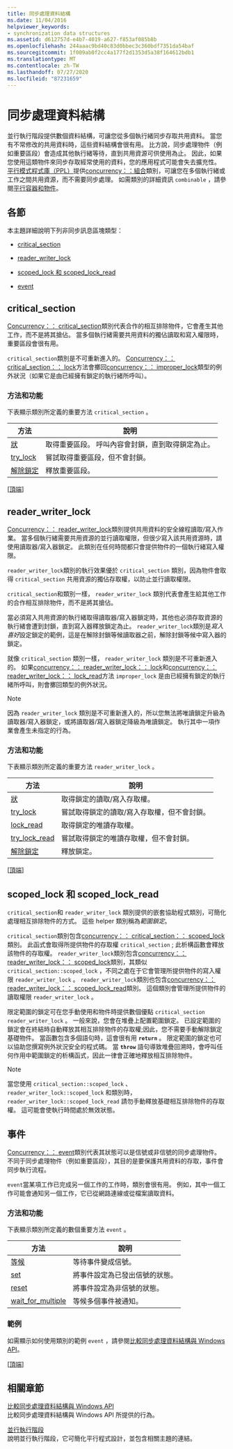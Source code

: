 ```yaml
---
title: 同步處理資料結構
ms.date: 11/04/2016
helpviewer_keywords:
- synchronization data structures
ms.assetid: d612757d-e4b7-4019-a627-f853af085b8b
ms.openlocfilehash: 244aaac9bd40c83d0bbec3c360bdf7351da54baf
ms.sourcegitcommit: 1f009ab0f2cc4a177f2d1353d5a38f164612bdb1
ms.translationtype: MT
ms.contentlocale: zh-TW
ms.lasthandoff: 07/27/2020
ms.locfileid: "87231659"
---
```

# <a name="synchronization-data-structures"></a>同步處理資料結構

並行執行階段提供數個資料結構，可讓您從多個執行緒同步存取共用資料。 當您有不常修改的共用資料時，這些資料結構會很有用。 比方說，同步處理物件（例如重要區段）會造成其他執行緒等待，直到共用資源可供使用為止。 因此，如果您使用這類物件來同步存取經常使用的資料，您的應用程式可能會失去擴充性。 [平行模式程式庫（PPL）](../../parallel/concrt/parallel-patterns-library-ppl.md)提供[concurrency：：組合](../../parallel/concrt/reference/combinable-class.md)類別，可讓您在多個執行緒或工作之間共用資源，而不需要同步處理。 如需類別的詳細資訊 `combinable` ，請參閱[平行容器和物件](../../parallel/concrt/parallel-containers-and-objects.md)。

## <a name="sections"></a><a name="top"></a>各節

本主題詳細說明下列非同步訊息區塊類型：

- [critical_section](#critical_section)

- [reader_writer_lock](#reader_writer_lock)

- [scoped_lock 和 scoped_lock_read](#scoped_lock)

- [event](#event)

## <a name="critical_section"></a><a name="critical_section"></a>critical_section

[Concurrency：： critical_section](../../parallel/concrt/reference/critical-section-class.md)類別代表合作的相互排除物件，它會產生其他工作，而不是將其搶佔。 當多個執行緒需要共用資料的獨佔讀取和寫入權限時，重要區段會很有用。

`critical_section`類別是不可重新進入的。 [Concurrency：： critical_section：： lock](reference/critical-section-class.md#lock)方法會擲回[concurrency：： improper_lock](../../parallel/concrt/reference/improper-lock-class.md)類型的例外狀況（如果它是由已經擁有鎖定的執行緒所呼叫）。

### <a name="methods-and-features"></a>方法和功能

下表顯示類別所定義的重要方法 `critical_section` 。

|方法|說明|
|------------|-----------------|
|[狀](reference/critical-section-class.md#lock)|取得重要區段。 呼叫內容會封鎖，直到取得鎖定為止。|
|[try_lock](reference/critical-section-class.md#try_lock)|嘗試取得重要區段，但不會封鎖。|
|[解除鎖定](reference/critical-section-class.md#unlock)|釋放重要區段。|

[[頂端](#top)]

## <a name="reader_writer_lock"></a><a name="reader_writer_lock"></a>reader_writer_lock

[Concurrency：： reader_writer_lock](../../parallel/concrt/reference/reader-writer-lock-class.md)類別提供共用資料的安全線程讀取/寫入作業。 當多個執行緒需要共用資源的並行讀取權限，但很少寫入該共用資源時，請使用讀取器/寫入器鎖定。 此類別在任何時間都只會提供物件的一個執行緒寫入權限。

`reader_writer_lock`類別的執行效果優於 `critical_section` 類別，因為物件會取得 `critical_section` 共用資源的獨佔存取權，以防止並行讀取權限。

`critical_section`和類別一樣， `reader_writer_lock` 類別代表會產生給其他工作的合作相互排除物件，而不是將其搶佔。

當必須寫入共用資源的執行緒取得讀取器/寫入器鎖定時，其他也必須存取資源的執行緒會遭到封鎖，直到寫入器釋放鎖定為止。 `reader_writer_lock`類別是*寫入喜好*設定鎖定的範例，這是在解除封鎖等候讀取器之前，解除封鎖等候中寫入器的鎖定。

就像 `critical_section` 類別一樣， `reader_writer_lock` 類別是不可重新進入的。 如果[concurrency：： reader_writer_lock：： lock](reference/reader-writer-lock-class.md#lock)和[concurrency：： reader_writer_lock：： lock_read](reference/reader-writer-lock-class.md#lock_read)方法 `improper_lock` 是由已經擁有鎖定的執行緒所呼叫，則會擲回類型的例外狀況。

> [!NOTE]
> 因為 `reader_writer_lock` 類別是不可重新進入的，所以您無法將唯讀鎖定升級為讀取器/寫入器鎖定，或將讀取器/寫入器鎖定降級為唯讀鎖定。 執行其中一項作業會產生未指定的行為。

### <a name="methods-and-features"></a>方法和功能

下表顯示類別所定義的重要方法 `reader_writer_lock` 。

|方法|說明|
|------------|-----------------|
|[狀](reference/reader-writer-lock-class.md#lock)|取得鎖定的讀取/寫入存取權。|
|[try_lock](reference/reader-writer-lock-class.md#try_lock)|嘗試取得鎖定的讀取/寫入存取權，但不會封鎖。|
|[lock_read](reference/reader-writer-lock-class.md#lock_read)|取得鎖定的唯讀存取權。|
|[try_lock_read](reference/reader-writer-lock-class.md#try_lock_read)|嘗試取得鎖定的唯讀存取權，但不會封鎖。|
|[解除鎖定](reference/reader-writer-lock-class.md#unlock)|釋放鎖定。|

[[頂端](#top)]

## <a name="scoped_lock-and-scoped_lock_read"></a><a name="scoped_lock"></a>scoped_lock 和 scoped_lock_read

`critical_section`和 `reader_writer_lock` 類別提供的嵌套協助程式類別，可簡化處理相互排除物件的方式。 這些 helper 類別稱為*範圍鎖定*。

`critical_section`類別包含[concurrency：： critical_section：： scoped_lock](reference/critical-section-class.md#critical_section__scoped_lock_class)類別。 此函式會取得所提供物件的存取權 `critical_section` ; 此析構函數會釋放該物件的存取權。 `reader_writer_lock`類別包含[concurrency：： reader_writer_lock：： scoped_lock](reference/reader-writer-lock-class.md#scoped_lock_class)類別，其類似 `critical_section::scoped_lock` ，不同之處在于它會管理所提供物件的寫入權限 `reader_writer_lock` 。 `reader_writer_lock`類別也包含[concurrency：： reader_writer_lock：： scoped_lock_read](reference/reader-writer-lock-class.md#scoped_lock_read_class)類別。 這個類別會管理所提供物件的讀取權限 `reader_writer_lock` 。

限定範圍的鎖定可在您手動使用和物件時提供數個優點 `critical_section` `reader_writer_lock` 。 一般來說，您會在堆疊上配置範圍鎖定。 已設定範圍的鎖定會在終結時自動釋放其相互排除物件的存取權;因此，您不需要手動解除鎖定基礎物件。 當函數包含多個語句時，這會很有用 **`return`** 。 限定範圍的鎖定也可以協助您撰寫例外狀況安全的程式碼。 當 **`throw`** 語句導致堆疊回溯時，會呼叫任何作用中範圍鎖定的析構函式，因此一律會正確地釋放相互排除物件。

> [!NOTE]
> 當您使用 `critical_section::scoped_lock` 、 `reader_writer_lock::scoped_lock` 和類別時， `reader_writer_lock::scoped_lock_read` 請勿手動釋放基礎相互排除物件的存取權。 這可能會使執行時間處於無效狀態。

## <a name="event"></a><a name="event"></a> 事件

[Concurrency：： event](../../parallel/concrt/reference/event-class.md)類別代表其狀態可以是信號或非信號的同步處理物件。 不同于同步處理物件（例如重要區段），其目的是要保護共用資料的存取，事件會同步執行流程。

`event`當某項工作已完成另一個工作的工作時，類別會很有用。 例如，其中一個工作可能會通知另一個工作，它已從網路連線或從檔案讀取資料。

### <a name="methods-and-features"></a>方法和功能

下表顯示類別所定義的數個重要方法 `event` 。

|方法|說明|
|------------|-----------------|
|[等候](reference/event-class.md#wait)|等待事件變成信號。|
|[set](reference/event-class.md#set)|將事件設定為已發出信號的狀態。|
|[reset](reference/event-class.md#reset)|將事件設定為非信號的狀態。|
|[wait_for_multiple](reference/event-class.md#wait_for_multiple)|等候多個事件被通知。|

### <a name="example"></a>範例

如需顯示如何使用類別的範例 `event` ，請參閱[比較同步處理資料結構與 Windows API](../../parallel/concrt/comparing-synchronization-data-structures-to-the-windows-api.md)。

[[頂端](#top)]

## <a name="related-sections"></a>相關章節

[比較同步處理資料結構與 Windows API](../../parallel/concrt/comparing-synchronization-data-structures-to-the-windows-api.md)<br/>
比較同步處理資料結構與 Windows API 所提供的行為。

[並行執行階段](../../parallel/concrt/concurrency-runtime.md)<br/>
說明並行執行階段，它可簡化平行程式設計，並包含相關主題的連結。

